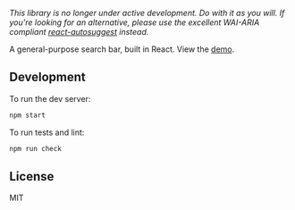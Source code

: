 *This library is no longer under active development. Do with it as you will. If you're looking for an alternative, please use the excellent WAI-ARIA compliant [react-autosuggest](https://github.com/moroshko/react-autosuggest) instead.*

A general-purpose search bar, built in React. View the [demo](https://vakhtang.github.io/react-search-bar).

## Development

To run the dev server:

```sh
npm start
```

To run tests and lint:

```sh
npm run check
```

## License

MIT
